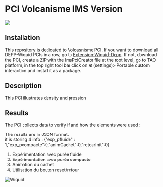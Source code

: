 # PCI Volcanisme IMS Version

<img src="https://www.wiquid.fr/projects/depp/PCI-icons/volca.svg">

## Installation 
This repository is dedicated to Volcasnisme PCI. If you want to download all DEPP-Wiquid PCIs in a row, go to [Extension-Wiquid-Depp](https://github.com/janfix/Extension-Wiquid-Depp).
If not, download the PCI, create a ZIP with the ImsPciCreator file at the root level, go to TAO platform, in the top right tool bar click on ⚙️ (settings)> Portable custom interaction and install it as a package.

## Description
This PCI illustrates density and pression 

## Results
The PCI collects data to verify if and how the elements were used : 

The results are in JSON format.
<br/> it is storing 4 info :  {"exp_pfluide" : 1,"exp_pcompacte":0,"animCachet":0,"retourInit":0}
1. Expérimentation avec purée fluide
2. Expérimentation avec purée compacte
3. Animation du cachet
4. Utilisation du bouton reset/retour


<img src="https://www.wiquid.fr/wp-content/uploads/2021/12/cropped-cropped-WonderP50.png" alt="Wiquid" title="Wiquid">